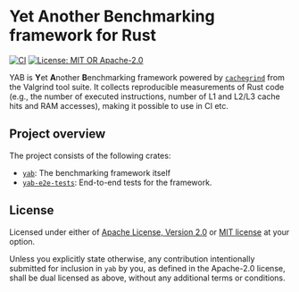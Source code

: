 # Yet Another Benchmarking framework for Rust

[![CI](https://github.com/slowli/yab/actions/workflows/ci.yml/badge.svg)](https://github.com/slowli/yab/actions/workflows/ci.yml)
[![License: MIT OR Apache-2.0](https://img.shields.io/badge/License-MIT%2FApache--2.0-blue)](https://github.com/slowli/yab#license)

YAB is **Y**et **A**nother **B**enchmarking framework powered by [`cachegrind`] from the Valgrind tool suite.
It collects reproducible measurements of Rust code (e.g., the number of executed instructions,
number of L1 and L2/L3 cache hits and RAM accesses), making it possible to use in CI etc.

## Project overview

The project consists of the following crates:

- [`yab`](crates/yab): The benchmarking framework itself
- [`yab-e2e-tests`](e2e-tests): End-to-end tests for the framework.

## License

Licensed under either of [Apache License, Version 2.0](LICENSE-APACHE)
or [MIT license](LICENSE-MIT) at your option.

Unless you explicitly state otherwise, any contribution intentionally submitted
for inclusion in `yab` by you, as defined in the Apache-2.0 license,
shall be dual licensed as above, without any additional terms or conditions.

[`cachegrind`]: https://valgrind.org/docs/manual/cg-manual.html
